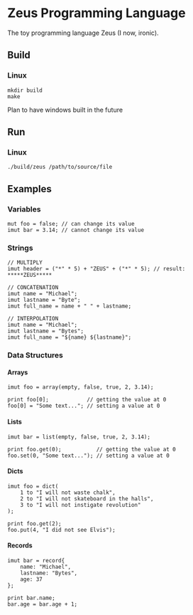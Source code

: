 # Zeus Programming Language
The toy programming language Zeus (I now, ironic).

## Build
### Linux
    mkdir build
    make
Plan to have windows built in the future

## Run
### Linux
    ./build/zeus /path/to/source/file

## Examples
### Variables
    mut foo = false; // can change its value
    imut bar = 3.14; // cannot change its value
### Strings
    // MULTIPLY
    imut header = ("*" * 5) + "ZEUS" + ("*" * 5); // result: *****ZEUS*****

    // CONCATENATION
    imut name = "Michael";
    imut lastname = "Byte";
    imut full_name = name + " " + lastname;

    // INTERPOLATION
    imut name = "Michael";
    imut lastname = "Bytes";
    imut full_name = "${name} ${lastname}";
### Data Structures
#### Arrays
    imut foo = array(empty, false, true, 2, 3.14);

    print foo[0];            // getting the value at 0
    foo[0] = "Some text..."; // setting a value at 0
#### Lists
    imut bar = list(empty, false, true, 2, 3.14);
    
    print foo.get(0);           // getting the value at 0
    foo.set(0, "Some text..."); // setting a value at 0
#### Dicts
    imut foo = dict(
        1 to "I will not waste chalk",
        2 to "I will not skateboard in the halls",
        3 to "I will not instigate revolution"
    );

    print foo.get(2);
    foo.put(4, "I did not see Elvis");
#### Records
    imut bar = record{
        name: "Michael",
        lastname: "Bytes",
        age: 37
    };

    print bar.name;
    bar.age = bar.age + 1;